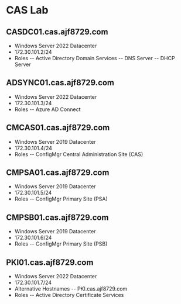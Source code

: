 # CAS Lab

## CASDC01.cas.ajf8729.com

- Windows Server 2022 Datacenter
- 172.30.101.2/24
- Roles
  -- Active Directory Domain Services
  -- DNS Server
  -- DHCP Server

## ADSYNC01.cas.ajf8729.com

- Windows Server 2022 Datacenter
- 172.30.101.3/24
- Roles
  -- Azure AD Connect

## CMCAS01.cas.ajf8729.com

- Windows Server 2019 Datacenter
- 172.30.101.4/24
- Roles
  -- ConfigMgr Central Administration Site (CAS)

## CMPSA01.cas.ajf8729.com

- Windows Server 2019 Datacenter
- 172.30.101.5/24
- Roles
  -- ConfigMgr Primary Site (PSA)

## CMPSB01.cas.ajf8729.com

- Windows Server 2019 Datacenter
- 172.30.101.6/24
- Roles
  -- ConfigMgr Primary Site (PSB)

## PKI01.cas.ajf8729.com

- Windows Server 2022 Datacenter
- 172.30.101.7/24
- Alternative Hostnames
  -- PKI.cas.ajf8729.com
- Roles
  -- Active Directory Certificate Services
